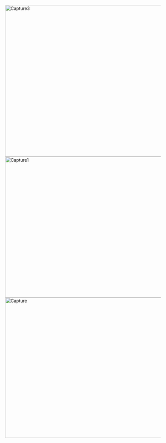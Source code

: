 <img width="768" height="489" alt="Capture3" src="https://github.com/user-attachments/assets/564baa74-644d-41e0-8f5d-2abf8a71ede5" />
<img width="777" height="454" alt="Capture1" src="https://github.com/user-attachments/assets/b2a2edc9-1a0e-483a-b8fe-130b04d23168" />
<img width="790" height="453" alt="Capture" src="https://github.com/user-attachments/assets/e8d887c2-82dc-4f0d-8f23-b0d22b464835" />

